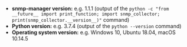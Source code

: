 - **snmp-manager version:** e.g. 1.1.1 (output of the `python -c "from __future__ import print_function; import snmp_collector; print(snmp_collector.__version__)"` command)
- **Python version:** e.g. 3.7.4 (output of the `python --version` command)
- **Operating system version:** e.g. Windows 10, Ubuntu 18.04, macOS 10.14.5